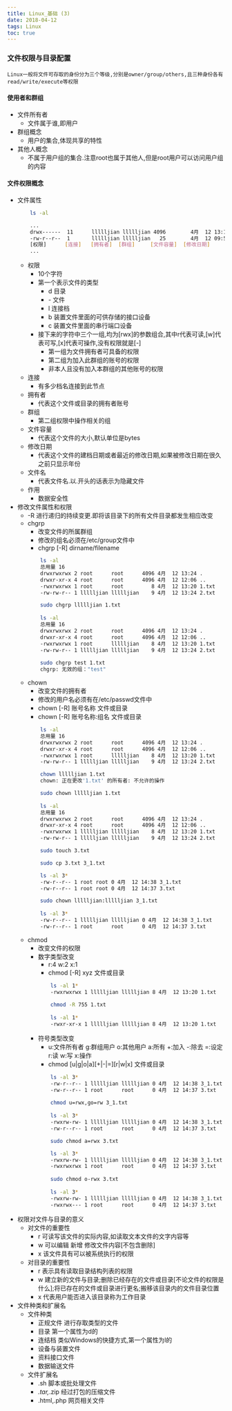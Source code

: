 ```yaml
---
title: Linux_基础 (3)
date: 2018-04-12
tags: Linux
toc: true
---
```


### 文件权限与目录配置
    Linux一般将文件可存取的身份分为三个等级,分别是owner/group/others,且三种身份各有read/write/execute等权限

<!-- more -->

#### 使用者和群组
- 文件所有者
    * 文件属于谁,即用户
- 群组概念
    * 用户的集合,体现共享的特性
- 其他人概念
    * 不属于用户组的集合.注意root也属于其他人,但是root用户可以访问用户组的内容


#### 文件权限概念
- 文件属性
    ```bash
        ls -al

        ...
        drwx------  11      llllljian llllljian 4096        4月  12 13:18 .cache
        -rw-r--r--  1       llllljian llllljian   25        4月  12 09:57 .dmrc
        [权限]      [连接]   [拥有者]  [群组]     [文件容量]  [修改日期]     [文件名]
        ...
    ```
    * 权限
        * 10个字符
        * 第一个表示文件的类型
            * d 目录
            * \- 文件
            * l 连接档
            * b 装置文件里面的可供存储的接口设备
            * c 装置文件里面的串行端口设备
        * 接下来的字符中三个一组,均为[rwx]的参数组合,其中r代表可读,[w]代表可写,[x]代表可操作,没有权限就是[-]
            * 第一组为文件拥有者可具备的权限
            * 第二组为加入此群组的账号的权限
            * 非本人且没有加入本群组的其他账号的权限
    * 连接
        * 有多少档名连接到此节点
    * 拥有者
        * 代表这个文件或目录的拥有者账号
    * 群组
        * 第二组权限中操作相关的组
    * 文件容量
        * 代表这个文件的大小,默认单位是bytes
    * 修改日期
        * 代表这个文件的建档日期或者最近的修改日期,如果被修改日期在很久之前只显示年份
    * 文件名
        * 代表文件名.以.开头的话表示为隐藏文件 
    * 作用
        * 数据安全性
- 修改文件属性和权限
    * -R 进行递归的持续变更.即将该目录下的所有文件目录都发生相应改变
    * chgrp
        * 改变文件的所属群组
        * 修改的组名必须在/etc/group文件中
        * chgrp [-R] dirname/filename
        ```bash
            ls -al
            总用量 16
            drwxrwxrwx 2 root      root      4096 4月  12 13:24 .
            drwxr-xr-x 4 root      root      4096 4月  12 12:06 ..
            -rwxrwxrwx 1 root      root         8 4月  12 13:20 1.txt
            -rw-rw-r-- 1 llllljian llllljian    9 4月  12 13:24 2.txt

            sudo chgrp llllljian 1.txt
            
            ls -al
            总用量 16
            drwxrwxrwx 2 root      root      4096 4月  12 13:24 .
            drwxr-xr-x 4 root      root      4096 4月  12 12:06 ..
            -rwxrwxrwx 1 root      llllljian    8 4月  12 13:20 1.txt
            -rw-rw-r-- 1 llllljian llllljian    9 4月  12 13:24 2.txt
            
            sudo chgrp test 1.txt
            chgrp: 无效的组："test"
        ```
    * chown
        * 改变文件的拥有者
        * 修改的用户名必须有在/etc/passwd文件中
        * chown [-R] 账号名称 文件或目录
        * chown [-R] 账号名称:组名 文件或目录
        ```bash
            ls -al
            总用量 16
            drwxrwxrwx 2 root      root      4096 4月  12 13:24 .
            drwxr-xr-x 4 root      root      4096 4月  12 12:06 ..
            -rwxrwxrwx 1 root      llllljian    8 4月  12 13:20 1.txt
            -rw-rw-r-- 1 llllljian llllljian    9 4月  12 13:24 2.txt

            chown llllljian 1.txt
            chown: 正在更改'1.txt' 的所有者: 不允许的操作

            sudo chown llllljian 1.txt
            
            ls -al
            总用量 16
            drwxrwxrwx 2 root      root      4096 4月  12 13:24 .
            drwxr-xr-x 4 root      root      4096 4月  12 12:06 ..
            -rwxrwxrwx 1 llllljian llllljian    8 4月  12 13:20 1.txt
            -rw-rw-r-- 1 llllljian llllljian    9 4月  12 13:24 2.txt

            sudo touch 3.txt

            sudo cp 3.txt 3_1.txt

            ls -al 3*
            -rw-r--r-- 1 root root 0 4月  12 14:38 3_1.txt
            -rw-r--r-- 1 root root 0 4月  12 14:37 3.txt

            sudo chown llllljian:llllljian 3_1.txt
            
            ls -al 3*
            -rw-r--r-- 1 llllljian llllljian 0 4月  12 14:38 3_1.txt
            -rw-r--r-- 1 root      root      0 4月  12 14:37 3.txt
        ```
    * chmod
        * 改变文件的权限
        * 数字类型改变
            * r:4 w:2 x:1
            * chmod [-R] xyz 文件或目录
            ```bash
                ls -al 1*
                -rwxrwxrwx 1 llllljian llllljian 8 4月  12 13:20 1.txt
                
                chmod -R 755 1.txt
                
                ls -al 1*
                -rwxr-xr-x 1 llllljian llllljian 8 4月  12 13:20 1.txt
            ```
        * 符号类型改变
            * u:文件所有者 g:群组用户 o:其他用户 a:所有 +:加入 -:除去 =:设定 r:读 w:写 x:操作
            * chmod [u|g|o|a][+|-|=][r|w|x] 文件或目录
            ```bash
                ls -al 3*
                -rw-r--r-- 1 llllljian llllljian 0 4月  12 14:38 3_1.txt
                -rw-r--r-- 1 root      root      0 4月  12 14:37 3.txt
                
                chmod u=rwx,go=rw 3_1.txt
                
                ls -al 3*
                -rwxrw-rw- 1 llllljian llllljian 0 4月  12 14:38 3_1.txt
                -rw-r--r-- 1 root      root      0 4月  12 14:37 3.txt
            
                sudo chmod a=rwx 3.txt

                ls -al 3*
                -rwxrw-rw- 1 llllljian llllljian 0 4月  12 14:38 3_1.txt
                -rwxrwxrwx 1 root      root      0 4月  12 14:37 3.txt
                
                sudo chmod o-rwx 3.txt
                
                ls -al 3*
                -rwxrw-rw- 1 llllljian llllljian 0 4月  12 14:38 3_1.txt
                -rwxrwx--- 1 root      root      0 4月  12 14:37 3.txt
            ```
- 权限对文件与目录的意义
    * 对文件的重要性
        * r 可读写该文件的实际内容,如读取文本文件的文字内容等
        * w 可以编辑 新增 修改文件内容[不包含删除]
        * x 该文件具有可以被系统执行的权限
    * 对目录的重要性
        * r 表示具有读取目录结构列表的权限
        * w 建立新的文件与目录;删除已经存在的文件或目录[不论文件的权限是什么];将已存在的文件或目录进行更名;搬移该目录内的文件目录位置
        * x 代表用户能否进入该目录称为工作目录
- 文件种类和扩展名
    * 文件种类
        * 正规文件 进行存取类型的文件
        * 目录 第一个属性为d的
        * 连结档 类似Windows的快捷方式,第一个属性为l的
        * 设备与装置文件
        * 资料接口文件
        * 数据输送文件
    * 文件扩展名
        * .sh 脚本或批处理文件
        * *.tar,*.zip 经过打包的压缩文件
        * .html,.php 网页相关文件